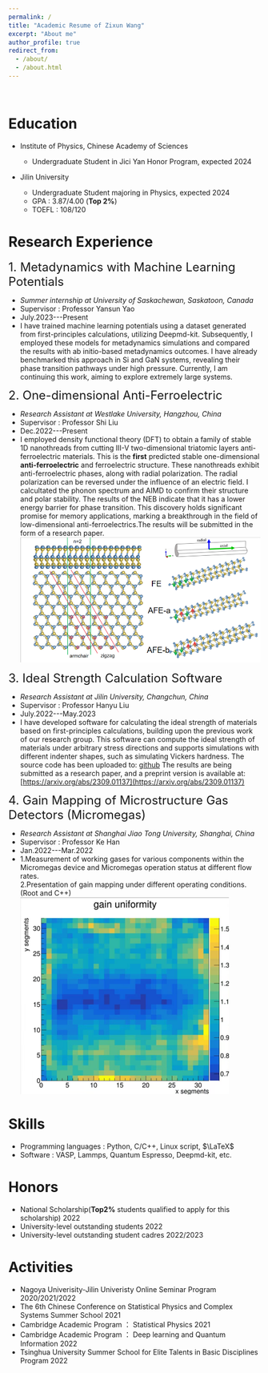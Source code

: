```yaml
---
permalink: /
title: "Academic Resume of Zixun Wang"
excerpt: "About me"
author_profile: true
redirect_from: 
  - /about/
  - /about.html
---
```

<br>

Education
======
* Institute of Physics, Chinese Academy of Sciences
  * Undergraduate Student in Jici Yan Honor Program, expected 2024

* Jilin University
  * Undergraduate Student majoring in Physics, expected 2024
  * GPA : 3.87/4.00 (**Top 2%**)
  * TOEFL : 108/120
    
Research Experience
======
<font size=5>1. Metadynamics with Machine Learning Potentials</font>   
  * *Summer internship at University of Saskachewan, Saskatoon, Canada*      
  * Supervisor : Professor Yansun Yao
  * July.2023---Present
  * I have trained machine learning potentials using a dataset generated from first-principles calculations, utilizing Deepmd-kit. Subsequently, I employed these models for metadynamics simulations and compared the results with ab initio-based metadynamics outcomes. I have already benchmarked this approach in Si and GaN systems, revealing their phase transition pathways under high pressure. Currently, I am continuing this work, aiming to explore extremely large systems.

<font size=5>2. One-dimensional Anti-Ferroelectric</font>   
  * *Research Assistant at Westlake University, Hangzhou, China*      
  * Supervisor : Professor Shi Liu
  * Dec.2022---Present
  * I employed density functional theory (DFT) to obtain a family of stable 1D nanothreads from cutting III-V two-dimensional triatomic layers anti-ferroelectric materials. This is the **first** predicted stable one-dimensional **anti-ferroelectric** and ferroelectric structure. These nanothreads exhibit anti-ferroelectric phases, along with radial polarization. The radial polarization can be reversed under the influence of an electric field. I calcultated the phonon spectrum and AIMD to confirm their structure and polar stability. The results of the NEB indicate that it has a lower energy barrier for phase transition. This discovery holds significant promise for memory applications, marking a breakthrough in the field of low-dimensional anti-ferroelectrics.The results will be submitted in the form of a research paper.
![structure from 2D to 1D](/images/1DENTs.png "structure from 2D to 1D") 

<font size=5>3. Ideal Strength Calculation Software</font>   
  * *Research Assistant at Jilin University, Changchun, China*      
  * Supervisor : Professor Hanyu Liu
  * July.2022---May.2023
  * I have developed software for calculating the ideal strength of materials based on first-principles calculations, building upon the previous work of our research group. This software can compute the ideal strength of materials under arbitrary stress directions and supports simulations with different indenter shapes, such as simulating Vickers hardness. The source code has been uploaded to: [github](https://github.com/Zixun-Wang/MatElastPy)
The results are being submitted as a research paper, and a preprint version is available at: 
[https://arxiv.org/abs/2309.01137](https://arxiv.org/abs/2309.01137)

<font size=5>4. Gain Mapping of Microstructure Gas Detectors (Micromegas)</font>   
  * *Research Assistant at Shanghai Jiao Tong University, Shanghai, China*      
  * Supervisor : Professor Ke Han
  * Jan.2022---Mar.2022
  * 1.Measurement of working gases for various components within the Micromegas device and Micromegas operation status at different flow rates.<br>
    2.Presentation of gain mapping under different operating conditions.(Root and C++)
![Mapping](/images/pandax.png "Mapping of Micromegas in High Gain")

Skills
======
* Programming languages : Python, C/C++, Linux script, $\LaTeX$
* Software : VASP, Lammps, Quantum Espresso, Deepmd-kit, etc.

Honors
======
* National Scholarship(**Top2%** students qualified to apply for this scholarship) 2022
* University-level outstanding students 2022
* University-level outstanding student cadres 2022/2023

Activities
======
* Nagoya Univerisity-Jilin Univeristy Online Seminar Program 2020/2021/2022
* The 6th Chinese Conference on Statistical Physics and Complex Systems Summer School 2021
* Cambridge Academic Program ： Statistical Physics 2021
* Cambridge Academic Program ： Deep learning and Quantum Information 2022
* Tsinghua University Summer School for Elite Talents in Basic Disciplines Program 2022 
